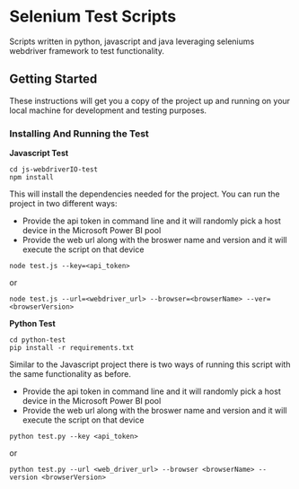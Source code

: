 # Selenium Test Scripts

Scripts written in python, javascript and java leveraging seleniums webdriver framework to test functionality.

## Getting Started

These instructions will get you a copy of the project up and running on your local machine for development and testing purposes. 


### Installing And Running the Test

**Javascript Test**


```
cd js-webdriverIO-test
npm install
```
This will install the dependencies needed for the project. You can run the project in two different ways:
* Provide the api token in command line and it will randomly pick a host device in the Microsoft Power BI pool
* Provide the web url along with the broswer name and version and it will execute the script on that device


```
node test.js --key=<api_token>
```
or
```
node test.js --url=<webdriver_url> --browser=<browserName> --ver=<browserVersion>
```
**Python Test**

```
cd python-test
pip install -r requirements.txt
```

Similar to the Javascript project there is two ways of running this script with the same functionality as before.
* Provide the api token in command line and it will randomly pick a host device in the Microsoft Power BI pool
* Provide the web url along with the broswer name and version and it will execute the script on that device

```
python test.py --key <api_token>
```

or

```
python test.py --url <web_driver_url> --browser <browserName> --version <browserVersion>
```






